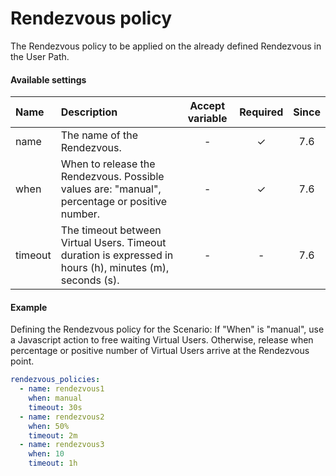 # Rendezvous policy
The Rendezvous policy to be applied on the already defined Rendezvous in the User Path.

#### Available settings

| Name                                                   | Description                                   | Accept variable | Required | Since |
|:------------------------------------------------------ |:--------------------------------------------- |:---------------:|:--------:|:-----:|
| name                                                   | The name of the Rendezvous.                   | -               | &#x2713; |  7.6  |
| when                                                   | When to release the Rendezvous. Possible values are: "manual", percentage or positive number.| -               | &#x2713;        |  7.6  |
| timeout                                                | The timeout between Virtual Users. Timeout duration is expressed in hours (h), minutes (m), seconds (s). | -          | -        |  7.6  |

#### Example

Defining the Rendezvous policy for the Scenario:
If "When" is "manual", use a Javascript action to free waiting Virtual Users. Otherwise, release when percentage or positive number of Virtual Users arrive at the Rendezvous point.
```yaml
rendezvous_policies:
  - name: rendezvous1
    when: manual
    timeout: 30s
  - name: rendezvous2
    when: 50%
    timeout: 2m
  - name: rendezvous3
    when: 10
    timeout: 1h
```
